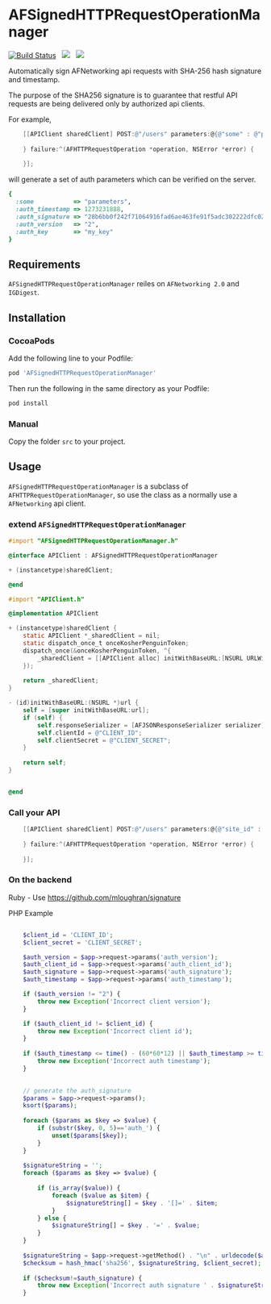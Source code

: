 # AFSignedHTTPRequestOperationManager

[![Build Status](https://travis-ci.org/aporat/AFSignedHTTPRequestOperationManager.svg?branch=master)](https://travis-ci.org/aporat/AFSignedHTTPRequestOperationManager) &nbsp;
![](http://cocoapod-badges.herokuapp.com/v/AFSignedHTTPRequestOperationManager/badge.png) &nbsp; ![](http://cocoapod-badges.herokuapp.com/p/AFSignedHTTPRequestOperationManager/badge.png)

Automatically sign AFNetworking api requests with SHA-256 hash signature and timestamp.

The purpose of the SHA256 signature is to guarantee that restful API requests are being delivered only by authorized api clients.

For example, 


```objective-c
    [[APIClient sharedClient] POST:@"/users" parameters:@{@"some" : @"parameters"} success:^(AFHTTPRequestOperation *operation, id responseObject) {
        
    } failure:^(AFHTTPRequestOperation *operation, NSError *error) {
        
    }];
```
will generate a set of auth parameters which can be verified on the server.

```ruby
{
  :some           => "parameters",
  :auth_timestamp => 1273231888,
  :auth_signature => "28b6bb0f242f71064916fad6ae463fe91f5adc302222dfc02c348ae1941eaf80",
  :auth_version   => "2",
  :auth_key       => "my_key"
}

```



## Requirements

`AFSignedHTTPRequestOperationManager` reiles on `AFNetworking 2.0` and `IGDigest`.

## Installation

### CocoaPods

Add the following line to your Podfile:

```ruby
pod 'AFSignedHTTPRequestOperationManager'
```

Then run the following in the same directory as your Podfile:
```ruby
pod install
```

### Manual

Copy the folder `src` to your project.

## Usage

`AFSignedHTTPRequestOperationManager` is a subclass of `AFHTTPRequestOperationManager`, so use the class as a normally use a `AFNetworking` api client.


### extend `AFSignedHTTPRequestOperationManager`

```objective-c
#import "AFSignedHTTPRequestOperationManager.h"

@interface APIClient : AFSignedHTTPRequestOperationManager

+ (instancetype)sharedClient;

@end
```

```objective-c
#import "APIClient.h"

@implementation APIClient

+ (instancetype)sharedClient {
    static APIClient *_sharedClient = nil;
    static dispatch_once_t onceKosherPenguinToken;
    dispatch_once(&onceKosherPenguinToken, ^{
        _sharedClient = [[APIClient alloc] initWithBaseURL:[NSURL URLWithString:@"http://www.example.com"]];
    });
    
    return _sharedClient;
}

- (id)initWithBaseURL:(NSURL *)url {
    self = [super initWithBaseURL:url];
    if (self) {
        self.responseSerializer = [AFJSONResponseSerializer serializer];
        self.clientId = @"CLIENT_ID";
        self.clientSecret = @"CLIENT_SECRET";
    }
    
    return self;
}


@end
```

### Call your API

```objective-c
    [[APIClient sharedClient] POST:@"/users" parameters:@{@"site_id" : @10} success:^(AFHTTPRequestOperation *operation, id responseObject) {
        
    } failure:^(AFHTTPRequestOperation *operation, NSError *error) {
        
    }];
```

### On the backend

Ruby - Use https://github.com/mloughran/signature

PHP Example

```php

    $client_id = 'CLIENT_ID';
    $client_secret = 'CLIENT_SECRET';

    $auth_version = $app->request->params('auth_version');
    $auth_client_id = $app->request->params('auth_client_id');
    $auth_signature = $app->request->params('auth_signature');
    $auth_timestamp = $app->request->params('auth_timestamp');

    if ($auth_version != "2") {
        throw new Exception('Incorrect client version');
    }

    if ($auth_client_id != $client_id) {
        throw new Exception('Incorrect client id');
    }
  
    if ($auth_timestamp <= time() - (60*60*12) || $auth_timestamp >= time() + 60*60*12) {
        throw new Exception('Incorrect auth timestamp');
    }

    
    // generate the auth_signature
    $params = $app->request->params();
    ksort($params);
    
    foreach ($params as $key => $value) {
        if (substr($key, 0, 5)=='auth_') {
            unset($params[$key]);
        }
    }
    
    $signatureString = '';
    foreach ($params as $key => $value) {
        
        if (is_array($value)) {
            foreach ($value as $item) {
                $signatureString[] = $key . '[]=' . $item;
            }
        } else {
            $signatureString[] = $key . '=' . $value;
        }
    }
    
    $signatureString = $app->request->getMethod() . "\n" . urldecode($app->request->getPathInfo()) . "\n" . urldecode(implode('&', $signatureString));
    $checksum = hash_hmac('sha256', $signatureString, $client_secret);
    
    if ($checksum!=$auth_signature) {
        throw new Exception('Incorrect auth signature ' . $signatureString);
    }

```
